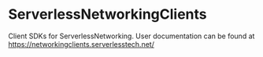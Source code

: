 # ServerlessNetworkingClients
Client SDKs for ServerlessNetworking.
User documentation can be found at https://networkingclients.serverlesstech.net/
